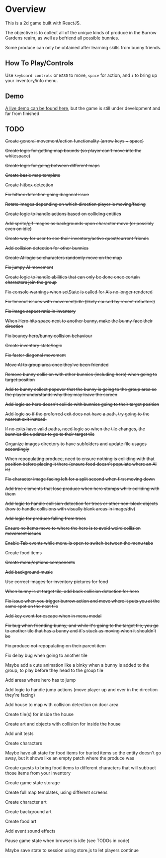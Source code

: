 # Overview

This is a 2d game built with ReactJS.

The objective is to collect all of the unique kinds of produce in the Burrow Gardens realm, as well as befriend all possible bunnies.

Some produce can only be obtained after learning skills from bunny friends.

## How To Play/Controls

Use `keyboard controls` or `WASD` to move, `space` for action, and `i` to bring up your inventory/info menu.

## Demo

[A live demo can be found here](https://xveganxxxedgex.github.io/burrow_gardens/), but the game is still under development and far from finished

## TODO

~~Create general movement/action functionality (arrow keys + space)~~

~~Create logic for getting map bounds (so player can't move into the whitespace)~~

~~Create logic for going between different maps~~

~~Create basic map template~~

~~Create hitbox detection~~

~~Fix hitbox detection going diagonal issue~~

~~Rotate images depending on which direction player is moving/facing~~

~~Create logic to handle actions based on colliding entities~~

~~Add sprite/gif images as backgrounds upon character move (or possibly even on idle)~~

~~Create way for user to see their inventory/active quest/current friends~~

~~Add collision detection for other bunnies~~

~~Create AI logic so characters randomly move on the map~~

~~Fix jumpy AI movement~~

~~Create logic to handle abilities that can only be done once certain characters join the group~~

~~Fix console warnings when setState is called for AIs no longer rendered~~

~~Fix timeout issues with movement/idle (likely caused by recent refactors)~~

~~Fix image aspect ratio in inventory~~

~~When Hero hits space next to another bunny, make the bunny face their direction~~

~~Fix bouncy hero/bunny collision behaviour~~

~~Create inventory state/logic~~

~~Fix faster diagonal movement~~

~~Move AI to group area once they've been friended~~

~~Remove bunny collision with other bunnies (including hero) when going to target position~~

~~Add to bunny collect popover that the bunny is going to the group area so the player understands why they may leave the screen~~

~~Add logic so hero doesn't collide with bunnies going to their target position~~

~~Add logic so if the preferred exit does not have a path, try going to the nearest exit instead.~~

~~If no exits have valid paths, need logic so when the tile changes, the bunnies tile updates to go to their target tile~~

~~Organize images directory to have subfolders and update file usages accordingly~~

~~When repopulating produce, need to ensure nothing is colliding with that position before placing it there (ensure food doesn't populate where an AI is)~~

~~Fix character image facing left for a split second when first moving down~~

~~Add tree elements that lose produce when hero stomps while colliding with them~~

~~Add logic to handle collision detection for trees or other non-block objects (how to handle collisions with visually blank areas in image/div)~~

~~Add logic for produce falling from trees~~

~~Ensure no items move to where the hero is to avoid weird collision movement issues~~

~~Enable Tab events while menu is open to switch between the menu tabs~~

~~Create food items~~

~~Create menu/options components~~

~~Add background music~~

~~Use correct images for inventory pictures for food~~

~~When bunny is at target tile, add back collision detection for hero~~

~~Fix issue when you trigger burrow action and move where it puts you at the same spot on the next tile~~

~~Add key event for escape when in menu modal~~

~~Fix bug when friending bunny, and while it's going to the target tile, you go to another tile that has a bunny and it's stuck as moving when it shouldn't be~~

~~Fix produce not repopulating on their parent item~~

Fix delay bug when going to another tile

Maybe add a cute animation like a binky when a bunny is added to the group, to play before they head to the group tile

Add areas where hero has to jump

Add logic to handle jump actions (move player up and over in the direction they're facing)

Add house to map with collision detection on door area

Create tile(s) for inside the house

Create art and objects with collision for inside the house

Add unit tests

Create characters

Maybe have alt state for food items for buried items so the entity doesn't go away, but it shows like an empty patch where the produce was

Create quests to bring food items to different characters that will subtract those items from your inventory

Create game state storage

Create full map templates, using different screens

Create character art

Create background art

Create food art

Add event sound effects

Pause game state when browser is idle (see TODOs in code)

Maybe save state to session using store.js to let players continue
